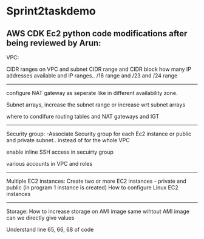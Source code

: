 # Sprint2taskdemo

AWS CDK Ec2 python code modifications after being reviewed by Arun: 
-------------------------------------------------------------------

VPC:

CIDR ranges on VPC and subnet
CIDR range and CIDR block
how many IP addresses available and IP ranges..  /16 range and /23 and /24 range

-------------------------
configure NAT gateway as seperate like in different availability zone.

Subnet arrays, increase the subnet range or increase wrt subnet arrays

where to condifure routing tables and NAT gateways and IGT

--------------------
Security group:
-Associate Security group for each Ec2 instance or public and private subnet.. instead of for the whole VPC

enable inline SSH access in secuirty group

various accounts in VPC and roles 

-----------------------
Multiple EC2 instances:
Create two or more EC2 instances - private and public
(in program 1 instance is created)
How to configure Linux EC2 instances

---------
Storage:
How to increase storage on AMI image
same wihtout AMI image can we directly give values


Understand line 65, 66, 68 of code
